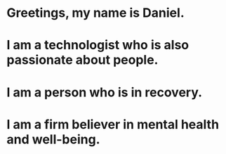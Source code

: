 <div>
  <h1>Greetings, my name is Daniel.</h1>
  <h1>I am a technologist who is also passionate about people.</h1>
  <h1>I am a person who is in recovery.</h1>
  <h1>I am a firm believer in mental health and well-being.</h1>
</div>
<!--
**recursiveDan/recursiveDan** is a ✨ _special_ ✨ repository because its `README.md` (this file) appears on your GitHub profile.

Here are some ideas to get you started:

- 🔭 I’m currently working on ...
- 🌱 I’m currently learning ...
- 👯 I’m looking to collaborate on ...
- 🤔 I’m looking for help with ...
- 💬 Ask me about ...
- 📫 How to reach me: ...
- 😄 Pronouns: ...
- ⚡ Fun fact: ...
-->
